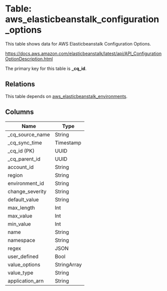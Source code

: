 # Table: aws_elasticbeanstalk_configuration_options

This table shows data for AWS Elasticbeanstalk Configuration Options.

https://docs.aws.amazon.com/elasticbeanstalk/latest/api/API_ConfigurationOptionDescription.html

The primary key for this table is **_cq_id**.

## Relations

This table depends on [aws_elasticbeanstalk_environments](aws_elasticbeanstalk_environments).

## Columns

| Name          | Type          |
| ------------- | ------------- |
|_cq_source_name|String|
|_cq_sync_time|Timestamp|
|_cq_id (PK)|UUID|
|_cq_parent_id|UUID|
|account_id|String|
|region|String|
|environment_id|String|
|change_severity|String|
|default_value|String|
|max_length|Int|
|max_value|Int|
|min_value|Int|
|name|String|
|namespace|String|
|regex|JSON|
|user_defined|Bool|
|value_options|StringArray|
|value_type|String|
|application_arn|String|